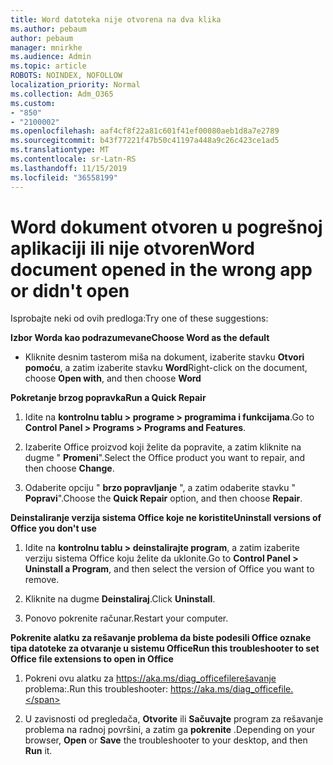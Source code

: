 ```yaml
---
title: Word datoteka nije otvorena na dva klika
ms.author: pebaum
author: pebaum
manager: mnirkhe
ms.audience: Admin
ms.topic: article
ROBOTS: NOINDEX, NOFOLLOW
localization_priority: Normal
ms.collection: Adm_O365
ms.custom:
- "850"
- "2100002"
ms.openlocfilehash: aaf4cf8f22a81c601f41ef00080aeb1d8a7e2789
ms.sourcegitcommit: b43f77221f47b50c41197a448a9c26c423ce1ad5
ms.translationtype: MT
ms.contentlocale: sr-Latn-RS
ms.lasthandoff: 11/15/2019
ms.locfileid: "36558199"
---
```

# <a name="word-document-opened-in-the-wrong-app-or-didnt-open"></a><span data-ttu-id="08e59-102">Word dokument otvoren u pogrešnoj aplikaciji ili nije otvoren</span><span class="sxs-lookup"><span data-stu-id="08e59-102">Word document opened in the wrong app or didn't open</span></span>

<span data-ttu-id="08e59-103">Isprobajte neki od ovih predloga:</span><span class="sxs-lookup"><span data-stu-id="08e59-103">Try one of these suggestions:</span></span>

<span data-ttu-id="08e59-104">**Izbor Worda kao podrazumevane**</span><span class="sxs-lookup"><span data-stu-id="08e59-104">**Choose Word as the default**</span></span>

- <span data-ttu-id="08e59-105">Kliknite desnim tasterom miša na dokument, izaberite stavku **Otvori pomoću**, a zatim izaberite stavku **Word**</span><span class="sxs-lookup"><span data-stu-id="08e59-105">Right-click on the document, choose **Open with**, and then choose **Word**</span></span>

<span data-ttu-id="08e59-106">**Pokretanje brzog popravka**</span><span class="sxs-lookup"><span data-stu-id="08e59-106">**Run a Quick Repair**</span></span>

1. <span data-ttu-id="08e59-107">Idite na **kontrolnu tablu > programe > programima i funkcijama**.</span><span class="sxs-lookup"><span data-stu-id="08e59-107">Go to **Control Panel > Programs > Programs and Features**.</span></span>

2. <span data-ttu-id="08e59-108">Izaberite Office proizvod koji želite da popravite, a zatim kliknite na dugme " **Promeni**".</span><span class="sxs-lookup"><span data-stu-id="08e59-108">Select the Office product you want to repair, and then choose **Change**.</span></span>

3. <span data-ttu-id="08e59-109">Odaberite opciju " **brzo popravljanje** ", a zatim odaberite stavku " **Popravi**".</span><span class="sxs-lookup"><span data-stu-id="08e59-109">Choose the **Quick Repair** option, and then choose **Repair**.</span></span>

<span data-ttu-id="08e59-110">**Deinstaliranje verzija sistema Office koje ne koristite**</span><span class="sxs-lookup"><span data-stu-id="08e59-110">**Uninstall versions of Office you don't use**</span></span>

1. <span data-ttu-id="08e59-111">Idite na **kontrolnu tablu > deinstalirajte program**, a zatim izaberite verziju sistema Office koju želite da uklonite.</span><span class="sxs-lookup"><span data-stu-id="08e59-111">Go to **Control Panel > Uninstall a Program**, and then select the version of Office you want to remove.</span></span>

2. <span data-ttu-id="08e59-112">Kliknite na dugme **Deinstaliraj**.</span><span class="sxs-lookup"><span data-stu-id="08e59-112">Click **Uninstall**.</span></span>

3. <span data-ttu-id="08e59-113">Ponovo pokrenite računar.</span><span class="sxs-lookup"><span data-stu-id="08e59-113">Restart your computer.</span></span>

<span data-ttu-id="08e59-114">**Pokrenite alatku za rešavanje problema da biste podesili Office oznake tipa datoteke za otvaranje u sistemu Office**</span><span class="sxs-lookup"><span data-stu-id="08e59-114">**Run this troubleshooter to set Office file extensions to open in Office**</span></span>

1. <span data-ttu-id="08e59-115">Pokreni ovu alatku za https://aka.ms/diag_officefilerešavanje problema:.</span><span class="sxs-lookup"><span data-stu-id="08e59-115">Run this troubleshooter: https://aka.ms/diag_officefile.</span></span>

2. <span data-ttu-id="08e59-116">U zavisnosti od pregledača, **Otvorite** ili **Sačuvajte** program za rešavanje problema na radnoj površini, a zatim ga **pokrenite** .</span><span class="sxs-lookup"><span data-stu-id="08e59-116">Depending on your browser, **Open** or **Save** the troubleshooter to your desktop, and then **Run** it.</span></span>
